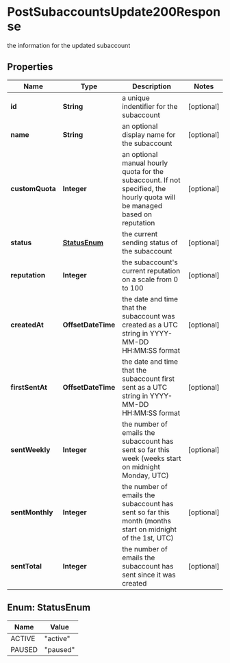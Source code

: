 

# PostSubaccountsUpdate200Response

the information for the updated subaccount

## Properties

| Name | Type | Description | Notes |
|------------ | ------------- | ------------- | -------------|
|**id** | **String** | a unique indentifier for the subaccount |  [optional] |
|**name** | **String** | an optional display name for the subaccount |  [optional] |
|**customQuota** | **Integer** | an optional manual hourly quota for the subaccount. If not specified, the hourly quota will be managed based on reputation |  [optional] |
|**status** | [**StatusEnum**](#StatusEnum) | the current sending status of the subaccount |  [optional] |
|**reputation** | **Integer** | the subaccount&#39;s current reputation on a scale from 0 to 100 |  [optional] |
|**createdAt** | **OffsetDateTime** | the date and time that the subaccount was created as a UTC string in YYYY-MM-DD HH:MM:SS format |  [optional] |
|**firstSentAt** | **OffsetDateTime** | the date and time that the subaccount first sent as a UTC string in YYYY-MM-DD HH:MM:SS format |  [optional] |
|**sentWeekly** | **Integer** | the number of emails the subaccount has sent so far this week (weeks start on midnight Monday, UTC) |  [optional] |
|**sentMonthly** | **Integer** | the number of emails the subaccount has sent so far this month (months start on midnight of the 1st, UTC) |  [optional] |
|**sentTotal** | **Integer** | the number of emails the subaccount has sent since it was created |  [optional] |



## Enum: StatusEnum

| Name | Value |
|---- | -----|
| ACTIVE | &quot;active&quot; |
| PAUSED | &quot;paused&quot; |




